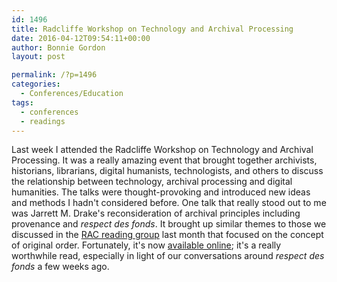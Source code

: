 ```yaml
---
id: 1496
title: Radcliffe Workshop on Technology and Archival Processing
date: 2016-04-12T09:54:11+00:00
author: Bonnie Gordon
layout: post

permalink: /?p=1496
categories:
  - Conferences/Education
tags:
  - conferences
  - readings
---
```

Last week I attended the Radcliffe Workshop on Technology and Archival Processing. It was a really amazing event that brought together archivists, historians, librarians, digital humanists, technologists, and others to discuss the relationship between technology, archival processing and digital humanities. The talks were thought-provoking and introduced new ideas and methods I hadn't considered before. One talk that really stood out to me was Jarrett M. Drake's reconsideration of archival principles including provenance and _respect des fonds_. It brought up similar themes to those we discussed in the [RAC reading group](http://blog.rockarch.org/?p=1468) last month that focused on the concept of original order. Fortunately, it's now [available online](https://medium.com/on-archivy/radtech-meets-radarch-towards-a-new-principle-for-archives-and-archival-description-568f133e4325#.ioxxjj7vi); it's a really worthwhile read, especially in light of our conversations around _respect des fonds_ a few weeks ago.